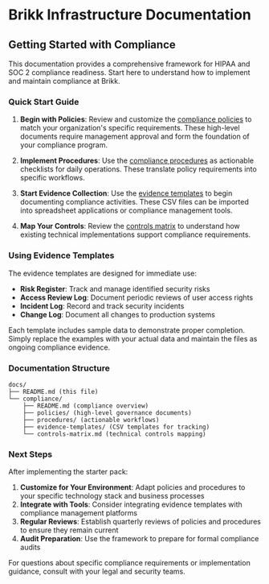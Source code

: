 # Brikk Infrastructure Documentation

## Getting Started with Compliance

This documentation provides a comprehensive framework for HIPAA and SOC 2 compliance readiness. Start here to understand how to implement and maintain compliance at Brikk.

### Quick Start Guide

1. **Begin with Policies**: Review and customize the [compliance policies](./compliance/policies/) to match your organization's specific requirements. These high-level documents require management approval and form the foundation of your compliance program.

2. **Implement Procedures**: Use the [compliance procedures](./compliance/procedures/) as actionable checklists for daily operations. These translate policy requirements into specific workflows.

3. **Start Evidence Collection**: Use the [evidence templates](./compliance/evidence-templates/) to begin documenting compliance activities. These CSV files can be imported into spreadsheet applications or compliance management tools.

4. **Map Your Controls**: Review the [controls matrix](./compliance/controls-matrix.md) to understand how existing technical implementations support compliance requirements.

### Using Evidence Templates

The evidence templates are designed for immediate use:

- **Risk Register**: Track and manage identified security risks
- **Access Review Log**: Document periodic reviews of user access rights  
- **Incident Log**: Record and track security incidents
- **Change Log**: Document all changes to production systems

Each template includes sample data to demonstrate proper completion. Simply replace the examples with your actual data and maintain the files as ongoing compliance evidence.

### Documentation Structure

```
docs/
├── README.md (this file)
└── compliance/
    ├── README.md (compliance overview)
    ├── policies/ (high-level governance documents)
    ├── procedures/ (actionable workflows)
    ├── evidence-templates/ (CSV templates for tracking)
    └── controls-matrix.md (technical controls mapping)
```

### Next Steps

After implementing the starter pack:

1. **Customize for Your Environment**: Adapt policies and procedures to your specific technology stack and business processes
2. **Integrate with Tools**: Consider integrating evidence templates with compliance management platforms
3. **Regular Reviews**: Establish quarterly reviews of policies and procedures to ensure they remain current
4. **Audit Preparation**: Use the framework to prepare for formal compliance audits

For questions about specific compliance requirements or implementation guidance, consult with your legal and security teams.
